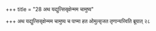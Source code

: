 +++
title = "28 अथ यद्युत्सिसृक्षेन्मम चामुष्य"

+++
अथ यद्युत्सिसृक्षेन्मम चामुष्य च पाप्मा हत ओमुत्सृजत तृणान्यत्त्विति ब्रूयात् २८